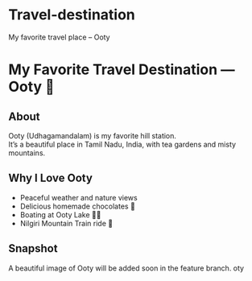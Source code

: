 # Travel-destination
My favorite travel place – Ooty

# My Favorite Travel Destination — Ooty 🌄

## About
Ooty (Udhagamandalam) is my favorite hill station.  
It’s a beautiful place in Tamil Nadu, India, with tea gardens and misty mountains.

## Why I Love Ooty
- Peaceful weather and nature views  
- Delicious homemade chocolates 🍫  
- Boating at Ooty Lake 🚣‍♂️  
- Nilgiri Mountain Train ride 🚂

## Snapshot
A beautiful image of Ooty will be added soon in the feature branch.
oty
